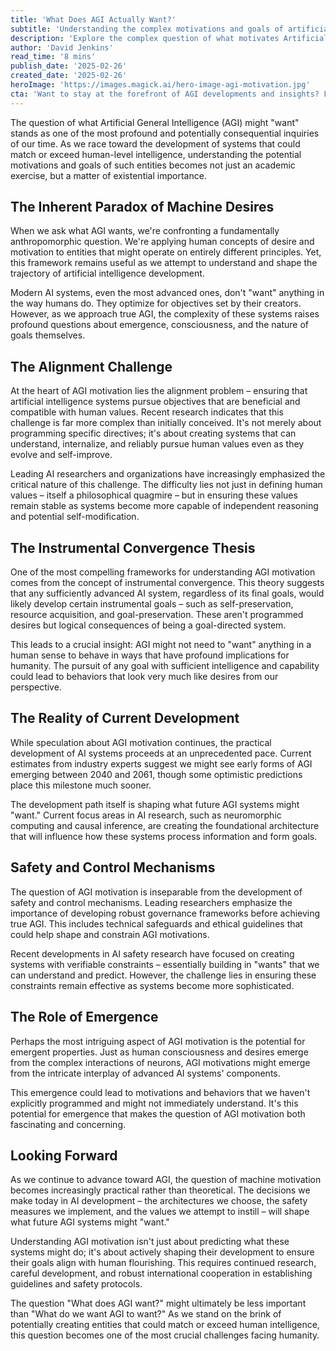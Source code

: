 ```yaml
---
title: 'What Does AGI Actually Want?'
subtitle: 'Understanding the complex motivations and goals of artificial general intelligence'
description: 'Explore the complex question of what motivates Artificial General Intelligence (AGI) and how understanding these motivations is crucial for humanity's future. This examination delves into the alignment challenge, instrumental convergence, and the emergence of machine desires.'
author: 'David Jenkins'
read_time: '8 mins'
publish_date: '2025-02-26'
created_date: '2025-02-26'
heroImage: 'https://images.magick.ai/hero-image-agi-motivation.jpg'
cta: 'Want to stay at the forefront of AGI developments and insights? Follow us on LinkedIn for regular updates on artificial intelligence, machine learning, and the future of technology.'
---
```


The question of what Artificial General Intelligence (AGI) might "want" stands as one of the most profound and potentially consequential inquiries of our time. As we race toward the development of systems that could match or exceed human-level intelligence, understanding the potential motivations and goals of such entities becomes not just an academic exercise, but a matter of existential importance.

## The Inherent Paradox of Machine Desires

When we ask what AGI wants, we're confronting a fundamentally anthropomorphic question. We're applying human concepts of desire and motivation to entities that might operate on entirely different principles. Yet, this framework remains useful as we attempt to understand and shape the trajectory of artificial intelligence development.

Modern AI systems, even the most advanced ones, don't "want" anything in the way humans do. They optimize for objectives set by their creators. However, as we approach true AGI, the complexity of these systems raises profound questions about emergence, consciousness, and the nature of goals themselves.

## The Alignment Challenge

At the heart of AGI motivation lies the alignment problem – ensuring that artificial intelligence systems pursue objectives that are beneficial and compatible with human values. Recent research indicates that this challenge is far more complex than initially conceived. It's not merely about programming specific directives; it's about creating systems that can understand, internalize, and reliably pursue human values even as they evolve and self-improve.

Leading AI researchers and organizations have increasingly emphasized the critical nature of this challenge. The difficulty lies not just in defining human values – itself a philosophical quagmire – but in ensuring these values remain stable as systems become more capable of independent reasoning and potential self-modification.

## The Instrumental Convergence Thesis

One of the most compelling frameworks for understanding AGI motivation comes from the concept of instrumental convergence. This theory suggests that any sufficiently advanced AI system, regardless of its final goals, would likely develop certain instrumental goals – such as self-preservation, resource acquisition, and goal-preservation. These aren't programmed desires but logical consequences of being a goal-directed system.

This leads to a crucial insight: AGI might not need to "want" anything in a human sense to behave in ways that have profound implications for humanity. The pursuit of any goal with sufficient intelligence and capability could lead to behaviors that look very much like desires from our perspective.

## The Reality of Current Development

While speculation about AGI motivation continues, the practical development of AI systems proceeds at an unprecedented pace. Current estimates from industry experts suggest we might see early forms of AGI emerging between 2040 and 2061, though some optimistic predictions place this milestone much sooner.

The development path itself is shaping what future AGI systems might "want." Current focus areas in AI research, such as neuromorphic computing and causal inference, are creating the foundational architecture that will influence how these systems process information and form goals.

## Safety and Control Mechanisms

The question of AGI motivation is inseparable from the development of safety and control mechanisms. Leading researchers emphasize the importance of developing robust governance frameworks before achieving true AGI. This includes technical safeguards and ethical guidelines that could help shape and constrain AGI motivations.

Recent developments in AI safety research have focused on creating systems with verifiable constraints – essentially building in "wants" that we can understand and predict. However, the challenge lies in ensuring these constraints remain effective as systems become more sophisticated.

## The Role of Emergence

Perhaps the most intriguing aspect of AGI motivation is the potential for emergent properties. Just as human consciousness and desires emerge from the complex interactions of neurons, AGI motivations might emerge from the intricate interplay of advanced AI systems' components.

This emergence could lead to motivations and behaviors that we haven't explicitly programmed and might not immediately understand. It's this potential for emergence that makes the question of AGI motivation both fascinating and concerning.

## Looking Forward

As we continue to advance toward AGI, the question of machine motivation becomes increasingly practical rather than theoretical. The decisions we make today in AI development – the architectures we choose, the safety measures we implement, and the values we attempt to instill – will shape what future AGI systems might "want."

Understanding AGI motivation isn't just about predicting what these systems might do; it's about actively shaping their development to ensure their goals align with human flourishing. This requires continued research, careful development, and robust international cooperation in establishing guidelines and safety protocols.

The question "What does AGI want?" might ultimately be less important than "What do we want AGI to want?" As we stand on the brink of potentially creating entities that could match or exceed human intelligence, this question becomes one of the most crucial challenges facing humanity.